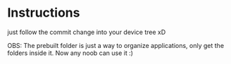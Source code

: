 # Instructions
just follow the commit change into your device tree xD

OBS: The prebuilt folder is just a way to organize applications,
     only get the folders inside it. Now any noob can use it :)

